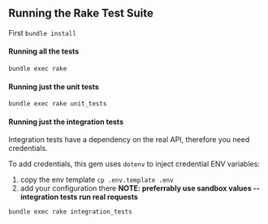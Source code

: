 ## Running the Rake Test Suite

First `bundle install`

#### Running all the tests 

`bundle exec rake`

#### Running just the unit tests 

`bundle exec rake unit_tests`

#### Running just the integration tests

Integration tests have a dependency on the real API, therefore you need credentials.

To add credentials, this gem uses `dotenv` to inject credential ENV variables:

1. copy the env template `cp .env.template .env`
1. add your configuration there **NOTE: preferrably use sandbox values -- integration tests run real requests**

`bundle exec rake integration_tests`
